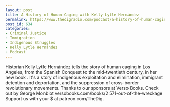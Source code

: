 ```yaml
---
layout: post
title: A History of Human Caging with Kelly Lytle Hernández
permalink: https://www.thedigradio.com/podcast/a-history-of-human-caging-with-kelly-lytle-hernandez/index.html
post_id: 634
categories: 
- Criminal Justice
- Immigration
- Indigenous Struggles
- Kelly Lytle Hernández
- Podcast
---
```


Historian Kelly Lytle Hernández tells the story of human caging in Los Angeles, from the Spanish Conquest to the mid-twentieth century, in her new book 
. It's a story of indigenous exploitation and elimination, immigrant detention and deportation, and the suppression of cross-border revolutionary movements. Thanks to our sponsors at Verso Books. Check out 
by George Monbiot versobooks.com/books/2
571-out-of-the-wreckage Support us with your $ at patreon.com/TheDig.
